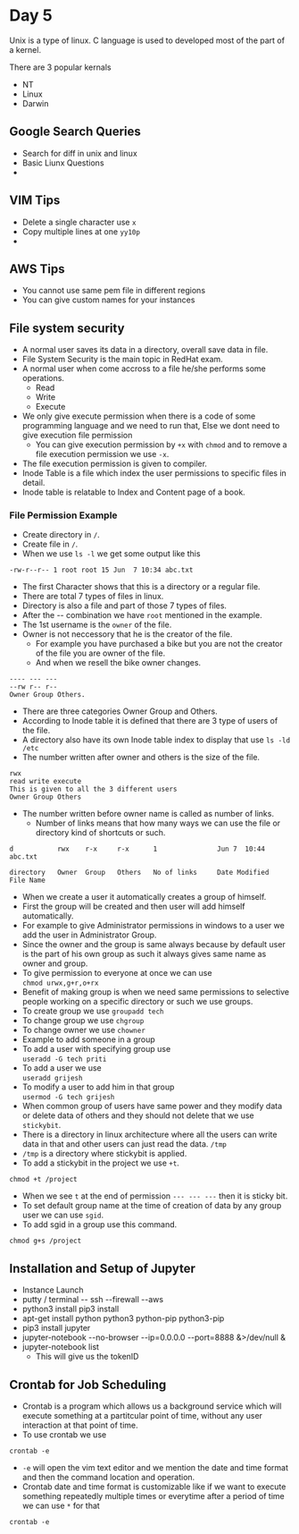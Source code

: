 # Day 5

Unix is a type of linux. C language is used to developed most of the part of a kernel.

There are 3 popular kernals
*   NT
*   Linux
*   Darwin

## Google Search Queries
*   Search for diff in unix and linux
*   Basic Liunx Questions
*   

## VIM Tips
*   Delete a single character use ```x```
*   Copy multiple lines at one ``yy10p``
*  

## AWS Tips
*   You cannot use same pem file in different regions
*   You can give custom names for your instances

## File system security
*   A normal user saves its data in a directory, overall save data in file.
*   File System Security is the main topic in RedHat exam.
*   A normal user when come accross to a file he/she performs some operations.
    *   Read
    *   Write
    *   Execute
*   We only give execute permission when there is a code of some programming language and we need to run that, Else we dont need to give execution file permission
    * You can give execution permission by ```+x``` with ```chmod``` and to remove a file execution permission we use ```-x```.
*   The file execution permission is given to compiler.
*   Inode Table is a file which index the user permissions to specific files in detail.
*   Inode table is relatable to Index and Content page of a book.

### File Permission Example
*   Create directory in ```/```.
*   Create file in ```/```.
*   When we use ```ls -l``` we get some output like this
```
-rw-r--r-- 1 root root 15 Jun  7 10:34 abc.txt
```
*   The first Character shows that this is a directory or a regular file.
*   There are total 7 types of files in linux.
*   Directory is also a file and part of those 7 types of files.
*   After the -- combination we have ```root``` mentioned in the example.
*   The 1st username is the ```owner``` of the file.
*   Owner is not neccessory that he is the creator of the file.
    *   For example you have purchased a bike but you are not the creator of the file you are owner of the file.
    *   And when we resell the bike owner changes.
```
---- --- ---
--rw r-- r--
Owner Group Others.
```
*   There are three categories Owner Group and Others.
*   According to Inode table it is defined that there are 3 type of users of the file.
*   A directory also have its own Inode table index to display that use ```ls -ld /etc```
*   The number written after owner and others is the size of the file.
```
rwx
read write execute
This is given to all the 3 different users
Owner Group Others
```
*   The number written before owner name is called as number of links.
    *   Number of links means that how many ways we can use the file or directory kind of shortcuts or such.
```
d           rwx    r-x     r-x      1               Jun 7  10:44    abc.txt

directory   Owner  Group   Others   No of links     Date Modified   File Name
```
*   When we create a user it automatically creates a group of himself.
*   First the group will be created and then user will add himself automatically.
*   For example to give Administrator permissions in windows to a user we add the user in Administrator Group.
*   Since the owner and the group is same always because by default user is the part of his own group as such it always gives same name as owner and group.
*   To give permission to everyone at once we can use <br>```chmod urwx,g+r,o+rx```
*   Benefit of making group is when we need same permissions to selective people working on a specific directory or such we use groups.
*   To create group we use ```groupadd tech```
*   To change group we use ```chgroup```
*   To change owner we use ```chowner```
*   Example to add someone in a group
*   To add a user with specifying group use<br>
```useradd -G tech priti```
* To add a user we use<br>
```useradd grijesh```
* To modify a user to add him in that group<br>
```usermod -G tech grijesh```
*   When common group of users have same power and they modify data or delete data of others and they should not delete that we use ```stickybit```.
* There is a directory in linux architecture where all the users can write data in that and other users can just read the data. ```/tmp```
* ```/tmp``` is a directory where stickybit is applied.
*   To add a stickybit in the project we use ```+t```.
```
chmod +t /project
```
*   When we see ```t``` at the end of permission ```--- --- ---``` then it is sticky bit.
*   To set default group name at the time of creation of data by any group user we can use ```sgid```.
*   To add sgid in a group use this command.
```
chmod g+s /project
```

## Installation and Setup of Jupyter
*   Instance Launch
*   putty / terminal -- ssh --firewall --aws
*   python3 install pip3 install
*   apt-get install python python3 python-pip python3-pip
*   pip3 install jupyter
*   jupyter-notebook --no-browser --ip=0.0.0.0 --port=8888 &>/dev/null &
*   jupyter-notebook list
    *   This will give us the tokenID

## Crontab for Job Scheduling
* Crontab is a program which allows us a background service which will execute something at a partitcular point of time, without any user interaction at that point of time.
*   To use crontab we use 
```
crontab -e
```
* ```-e``` will open the vim text editor and we mention the date and time format and then the command location and operation.
* Crontab date and time format is customizable like if we want to execute something repeatedly multiple times or everytime after a period of time we can use ```*``` for that
```
crontab -e

```
